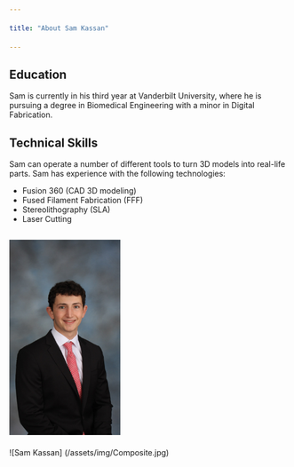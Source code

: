 ```yaml
---

title: "About Sam Kassan"

---
```


## Education

Sam is currently in his third year at Vanderbilt University, where he is pursuing a degree in Biomedical Engineering with a minor in Digital Fabrication.

## Technical Skills

Sam can operate a number of different tools to turn 3D models into real-life parts. Sam has experience with the following technologies:

* Fusion 360 (CAD 3D modeling)
* Fused Filament Fabrication (FFF)
* Stereolithography (SLA)
* Laser Cutting

## <img src="assets/img/Composite.jpg" alt="Sam Kassan" style="width:200px;"/>
![Sam Kassan] (/assets/img/Composite.jpg)
